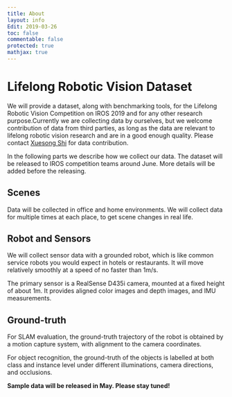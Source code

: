 ```yaml
---
title: About
layout: info
Edit: 2019-03-26
toc: false
commentable: false
protected: true
mathjax: true
---
```

# Lifelong Robotic Vision Dataset

We will provide a dataset, along with benchmarking tools, for the Lifelong Robotic Vision Competition on IROS 2019 and for any other research purpose.Currently we are collecting data by ourselves, but we welcome contribution of data from third parties, as long as the data are relevant to lifelong robotic vision research and are in a good enough quality. Please contact [Xuesong Shi](mailto:xuesong.shi@intel.com) for data contribution.

In the following parts we describe how we collect our data. The dataset will be released to IROS competition teams around June. More details will be added before the releasing.

## Scenes

Data will be collected in office and home environments. We will collect data for multiple times at each place, to get scene changes in real life.

## Robot and Sensors

We will collect sensor data with a grounded robot, which is like common service robots you would expect in hotels or restaurants. It will move relatively smoothly at a speed of no faster than 1m/s.

The primary sensor is a RealSense D435i camera, mounted at a fixed height of about 1m. It provides aligned color images and depth images, and IMU measurements.

## Ground-truth

For SLAM evaluation, the ground-truth trajectory of the robot is obtained by a motion capture system, with alignment to the camera coordinates.

For object recognition, the ground-truth of the objects is labelled at both class and instance level under different illuminations, camera directions, and occlusions.

**Sample data will be released in May. Please stay tuned!**

